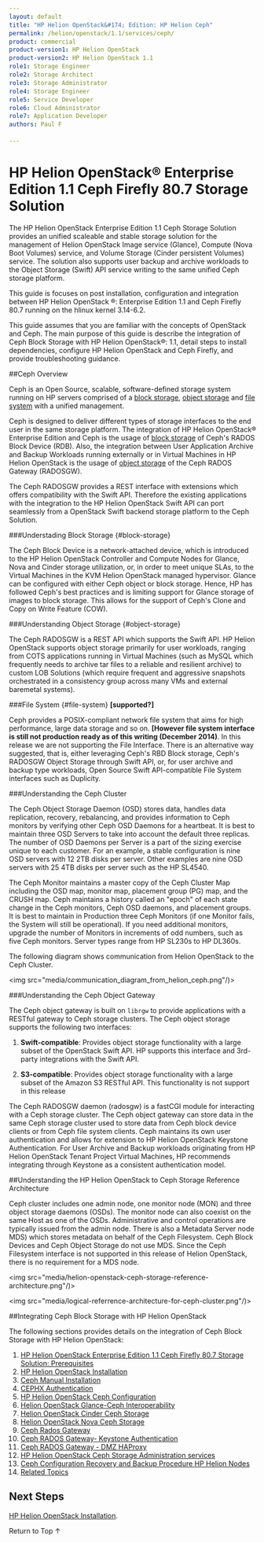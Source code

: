 ```yaml
---
layout: default
title: "HP Helion OpenStack&#174; Edition: HP Helion Ceph"
permalink: /helion/openstack/1.1/services/ceph/
product: commercial
product-version1: HP Helion OpenStack
product-version2: HP Helion OpenStack 1.1
role1: Storage Engineer
role2: Storage Architect 
role3: Storage Administrator 
role4: Storage Engineer
role5: Service Developer 
role6: Cloud Administrator 
role7: Application Developer 
authors: Paul F

---
```

<!--UNDER REVISION-->


<script>

function PageRefresh {
onLoad="window.refresh"
}

PageRefresh();

</script>
<!--
<p style="font-size: small;"> <a href="/helion/openstack/1.1/install-beta/kvm/">&#9664; PREV</a> | <a href="/helion/openstack/1.1/install-beta-overview/">&#9650; UP</a> | <a href="/helion/openstack/1.1/install-beta/esx/">NEXT &#9654;</a> </p>
-->


# HP Helion OpenStack&#174; Enterprise Edition 1.1 Ceph Firefly 80.7 Storage Solution 


The HP Helion OpenStack Enterprise Edition 1.1 Ceph Storage Solution provides an unified scaleable and stable storage solution for the management of Helion OpenStack Image service (Glance), Compute (Nova Boot Volumes) service, and Volume Storage (Cinder persistent Volumes) service. The solution also supports user backup and archive workloads to the Object Storage (Swift) API service writing to the same unified Ceph storage platform. 

This guide is focuses on post installation, configuration and integration between HP Helion OpenStack &#174;: Enterprise Edition 1.1 and Ceph Firefly 80.7 running on the hlinux kernel 3.14-6.2.


This guide assumes that you are familiar with the concepts of OpenStack and Ceph. The main purpose of this guide is describe the integration of Ceph Block Storage with HP Helion OpenStack&#174;: 1.1, detail steps to install dependencies, configure HP Helion OpenStack and Ceph Firefly, and provide  troubleshooting guidance.

<!---Although installation steps are outlined, these are mostly as validity checks for dependencies. Most Enterprise Customers should have HP size and assist with the installation of HP Helion OpenStack Enterprise Edition 1.1, and Inktank size and assist with the installation of Ceph Firefly 80.7. --->


##Ceph Overview

Ceph is an Open Source, scalable, software-defined storage system running on HP servers comprised of a  [block storage](#block-storage), [object storage](#object-storage) and [file system](#file-system) with a unified management. <!---HP is committed to contribute to OpenStack integration with  management and extensions to Ceph Open Source Storage as a Solution.--->

Ceph is designed to deliver different types of storage interfaces to the end user in the same storage platform. The integration  of HP Helion OpenStack&#174; Enterprise Edition and Ceph is the usage of [block storage](#block-storage) of Ceph's RADOS Block Device (RDB). Also, the integration between User Application Archive and Backup Workloads running externally or in Virtual Machines in HP Helion OpenStack is the usage of [object storage](#object-storage) of the Ceph RADOS Gateway (RADOSGW).

The Ceph RADOSGW provides a REST interface with extensions which offers compatibility with the Swift API. Therefore the existing applications with the integration to the HP Helion OpenStack Swift API can port seamlessly from a OpenStack Swift backend storage platform to the Ceph Solution.


###Understading Block Storage {#block-storage}

The Ceph Block Device is a network-attached device, which is introduced to the HP Helion OpenStack Controller and Compute Nodes for Glance, Nova and Cinder storage utilization, or, in order to meet unique SLAs, to the Virtual Machines in the KVM Helion OpenStack managed hypervisor. Glance can be configured with either Ceph object or block storage. Hence, HP has followed Ceph's best practices and is limiting support for Glance storage of images to block storage. This allows for the support of Ceph's Clone and Copy on Write Feature (COW).


###Understanding Object Storage {#object-storage}

The Ceph RADOSGW is a REST API which supports the Swift API. HP Helion OpenStack supports object storage primarily for user workloads, ranging from COTS applications running in Virtual Machines (such as MySQL which frequently needs to archive tar files to a reliable and resilient archive) to custom LOB Solutions (which require frequent and aggressive snapshots orchestrated in a consistency group across many VMs and external baremetal systems).


###File System {#file-system} 
**[supported?]**

Ceph provides a POSIX-compliant network file system that aims for high performance, large data storage and so on. **[However file system interface is still not production ready as of this writing (December 2014)**. In this release we are not supporting the File Interface. There is an alternative way suggested, that is, either leveraging Ceph's RBD Block storage, Ceph's RADOSGW Object Storage through Swift API, or, for user archive and backup type workloads, Open Source Swift API-compatible File System interfaces such as Duplicity.

###Understanding the Ceph Cluster

The Ceph Object Storage Daemon (OSD) stores data, handles data replication, recovery, rebalancing, and provides information to Ceph monitors by verifying other Ceph OSD Daemons for a heartbeat. It is best to maintain three OSD Servers to take into account the default three replicas. The number of OSD Daemons per Server is a part of the sizing exercise unique to each customer. For an example, a stable configuration is nine OSD servers with 12 2TB disks per server. Other examples are nine OSD servers with 25 4TB disks per server such as the HP SL4540.

The Ceph Monitor maintains a master copy of the Ceph Cluster Map including the OSD map, monitor map, placement group (PG) map, and the CRUSH map. Ceph maintains a history called an "epoch" of each state change in the Ceph monitors, Ceph OSD daemons, and placement groups. It is best to maintain in Production three Ceph Monitors (if one Monitor fails, the System will still be operational). If you need additional monitors, upgrade the number of Monitors in increments of odd numbers, such as five Ceph monitors. Server types range from HP SL230s to HP DL360s.


The following diagram shows communication from Helion OpenStack to the Ceph Cluster.


<img src="media/communication_diagram_from_helion_ceph.png"/)>


###Understanding the Ceph Object Gateway

The Ceph object gateway is built on `librgw` to provide applications with a RESTful gateway to Ceph storage clusters. The Ceph object storage supports the following two interfaces:

1. **Swift-compatible**: Provides object storage functionality with a large subset of the OpenStack Swift API. HP supports this interface and 3rd-party integrations with the Swift API.

2. **S3-compatible**: Provides object storage functionality with a large subset of the Amazon S3 RESTful API. This functionality is not support in this release <!---This is not supported by HP as part of the Solution, but it has passed minimal API testing.--->

The Ceph RADOSGW daemon (radosgw) is a fastCGI module for interacting with a Ceph storage cluster. The Ceph object gateway can store data in the same Ceph storage cluster used 
to store data from Ceph block device clients or from Ceph file system clients. Ceph maintains its own user authentication and allows for extension to HP Helion OpenStack Keystone Authentication. For User Archive and Backup workloads originating from HP Helion OpenStack Tenant Project Virtual Machines, HP recommends integrating through Keystone as a consistent authentication model.


##Understanding the HP Helion OpenStack to Ceph Storage Reference Architecture

Ceph cluster includes one admin node, one monitor node (MON) and three object storage daemons (OSDs). The monitor node can also coexist on the same Host as one of the OSDs. Administrative and control operations are typically issued from the admin node. There is also a Metadata Server node MDS) which stores metadata on behalf of the Ceph Filesystem. Ceph Block Devices and Ceph Object Storage do not use MDS. Since the Ceph Filesystem interface is not supported in this release of Helion OpenStack, there is no requirement for a MDS node.


<img src="media/helion-openstack-ceph-storage-reference-architecture.png"/)>

<img src="media/logical-referrence-architecture-for-ceph-cluster.png"/)>


##Integrating Ceph Block Storage with HP Helion OpenStack

The following sections provides details on the integration of Ceph Block Storage with HP Helion OpenStack:


1. [HP Helion OpenStack Enterprise Edition 1.1 Ceph Firefly 80.7 Storage Solution: Prerequisites]( /helion/openstack/1.1/ceph/prerequisite/)
2. [HP  Helion OpenStack Installation](/helion/openstack/1.1/install/overview/)
3. [Ceph Manual Installation](/helion/openstack/1.1/ceph-manual-install/)
4. [CEPHX Authentication]( /helion/openstack/1.1/ceph-authentications/)
5. [HP Helion OpenStack Ceph Configuration]( /helion/openstack/1.1/ceph-hp-helion-openstack-ceph-configuration/)
7. [Helion OpenStack Glance-Ceph Interoperability]( /helion/openstack/1.1/ceph-hp-helion-openstack-glance-ceph-interoperability/)
8. [Helion OpenStack Cinder Ceph Storage]( /helion/openstack/1.1/ceph-hp-helion-openstack-cinder-ceph-storage)
9. [Helion OpenStack Nova Ceph Storage]( /helion/openstack/1.1/ceph-helion-openstack-nova-ceph-storage/)
10. [Ceph Rados Gateway]( /helion/openstack/1.1/ceph-rados-gateway/)
11. [Ceph RADOS Gateway- Keystone Authentication](/helion/openstack/1.1/ceph-rados-gateway-keystone-authentication/)
12. [Ceph RADOS Gateway - DMZ HAProxy](/helion/openstack/1.1/ceph-rados-gateway-dmz-ha-proxy/)
12. [HP Helion OpenStack Ceph Storage Administration services](/helion/openstack/1.1/ceph-helion-openstack-ceph-storage-administration-services/)
13. [Ceph Configuration Recovery and Backup Procedure HP Helion Nodes](/helion/openstack/1.1/ceph-configuration-recovery-and-backup-procedure-HP-Helion-nodes/)
14. [Related Topics](/helion/openstack/1.1/ceph-related-topics/)









 
## Next Steps

[HP  Helion OpenStack Installation](/helion/openstack/1.1/install/overview/).
 

<a href="#top" style="padding:14px 0px 14px 0px; text-decoration: none;"> Return to Top &#8593; </a>
